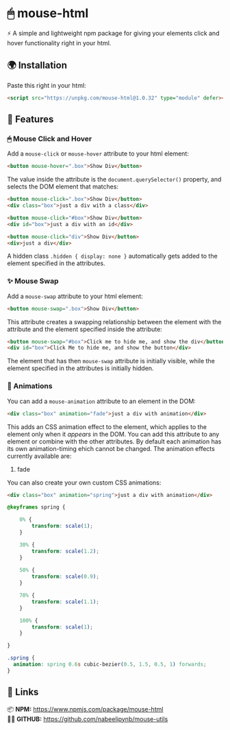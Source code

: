 # 🖱 mouse-html

⚡ A simple and lightweight npm package for giving your elements click and hover functionality right in your html.


## 🌍 Installation

Paste this right in your html:
```html
<script src="https://unpkg.com/mouse-html@1.0.32" type="module" defer></script>
```

## 🚀 Features

### 🖱 Mouse Click and Hover

Add a `mouse-click` or `mouse-hover` attribute to your html element:

```html
<button mouse-hover=".box">Show Div</button>
```

The value inside the attribute is the `document.querySelector()` property, and selects the DOM element that matches:

```html
<button mouse-click=".box">Show Div</button>
<div class="box">just a div with a class</div>
```

```html
<button mouse-click="#box">Show Div</button>
<div id="box">just a div with an id</div>
```

```html
<button mouse-click="div">Show Div</button>
<div>just a div</div>
```

A hidden class `.hidden { display: none }` automatically gets added to the element specified in the attributes.

### ✨ Mouse Swap

Add a `mouse-swap` attribute to your html element:

```html
<button mouse-swap=".box">Show Div</button>
```

This attribute creates a swapping relationship between the element with the attribute and the element specified inside the attribute:

```html
<button mouse-swap="#box">Click me to hide me, and show the div</button>
<div id="box">Click Me to hide me, and show the button</div>
```

The element that has then `mouse-swap` attribute is initially visible, while the element specified in the attributes is initially hidden.

### 🎉 Animations

You can add a `mouse-animation` attribute to an element in the DOM:

```html
<div class="box" animation="fade">just a div with animation</div>
```

This adds an CSS animation effect to the element, which applies to the element only when it *appears* in the DOM. You can add this attribute to any element or combine with the other attributes. By default each animation has its own animation-timing ehich cannot be changed. The animation effects currently available are:<br>

1. fade

You can also create your own custom CSS animations:

```html
<div class="box" animation="spring">just a div with animation</div>
```

```css
@keyframes spring {

    0% {
        transform: scale(1);
    }

    30% {
        transform: scale(1.2);
    }
    
    50% {
        transform: scale(0.9);
    }

    70% {
        transform: scale(1.1);
    }

    100% {
        transform: scale(1);
    }

}

.spring {
  animation: spring 0.6s cubic-bezier(0.5, 1.5, 0.5, 1) forwards;
}
```

## 🔗 Links

📦 **NPM:** https://www.npmjs.com/package/mouse-html<br>
🐱‍👤 **GITHUB:** https://github.com/nabeelipynb/mouse-utils